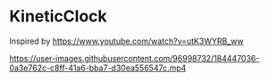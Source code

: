 # KineticClock
 
Inspired by https://www.youtube.com/watch?v=utK3WYRB_ww

https://user-images.githubusercontent.com/96998732/184447036-0a3e762c-c8ff-41a6-bba7-d30ea556547c.mp4

